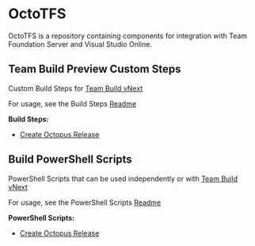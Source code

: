 OctoTFS
=======

OctoTFS is a repository containing components for integration with Team Foundation Server and Visual Studio Online.

Team Build Preview Custom Steps
-------------------------------

Custom Build Steps for [Team Build vNext](http://aka.ms/tfbuild)

For usage, see the Build Steps [Readme](source/VSTSExtensions)

**Build Steps:**
* [Create Octopus Release](source/VSTSExtensions/OctopusBuildTasks/CreateOctopusRelease/)

Build PowerShell Scripts
------------------------

PowerShell Scripts that can be used independently or with [Team Build vNext](http://aka.ms/tfbuild)

For usage, see the PowerShell Scripts [Readme](source/BuildPowershellScripts)

**PowerShell Scripts:**
* [Create Octopus Release](source/BuildPowershellScripts/CreateOctopusRelease.ps1)
